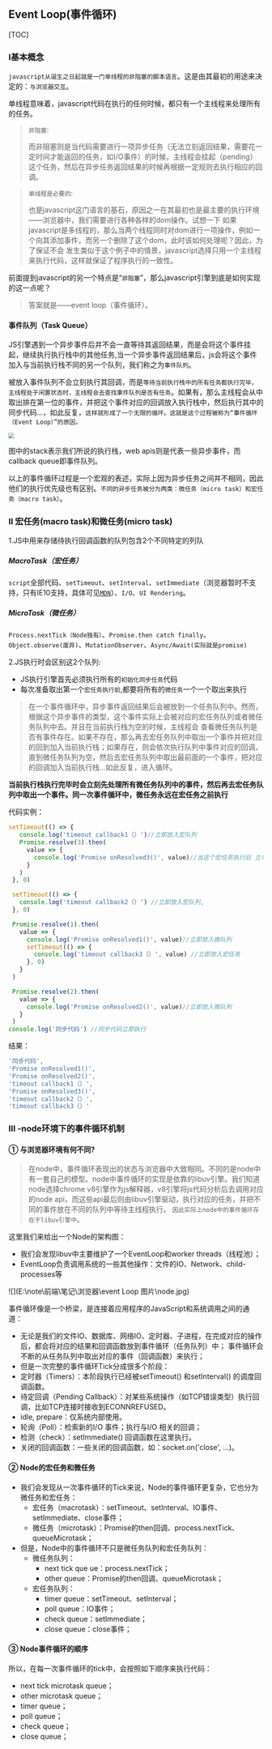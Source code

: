 ## Event Loop(事件循环)

[TOC]





### Ⅰ基本概念

`javascript从诞生之日起就是一门单线程的非阻塞的脚本语言`。这是由其最初的用途来决定的：`与浏览器交互`。

单线程意味着，javascript代码在执行的任何时候，都只有一个主线程来处理所有的任务。

> `非阻塞`:
>
> 而非阻塞则是当代码需要进行一项异步任务（无法立刻返回结果，需要花一定时间才能返回的任务，如I/O事件）的时候，主线程会挂起（pending）这个任务，然后在异步任务返回结果的时候再根据一定规则去执行相应的回调。



> `单线程是必要的`:
>
> 也是javascript这门语言的基石，原因之一在其最初也是最主要的执行环境——浏览器中，我们需要进行各种各样的dom操作。试想一下 如果javascript是多线程的，那么当两个线程同时对dom进行一项操作，例如一个向其添加事件，而另一个删除了这个dom，此时该如何处理呢？因此，为了保证不会 发生类似于这个例子中的情景，javascript选择只用一个主线程来执行代码，这样就保证了程序执行的一致性。



前面提到javascript的另一个特点是“`非阻塞`”，那么javascript引擎到底是如何实现的这一点呢？

>答案就是——event loop（事件循环）。



#### 事件队列（Task Queue）

JS引擎遇到一个异步事件后并不会一直等待其返回结果，而是会将这个事件挂起，继续执行执行栈中的其他任务,当一个异步事件返回结果后，js会将这个事件加入与当前执行栈不同的另一个队列，我们称之为`事件队列`。

被放入事件队列不会立刻执行其回调，而是`等待当前执行栈中的所有任务都执行完毕， 主线程处于闲置状态时，主线程会去查找事件队列是否有任务`。如果有，那么主线程会从中取出排在第一位的事件，并把这个事件对应的回调放入执行栈中，然后执行其中的同步代码...，如此反复，`这样就形成了一个无限的循环。这就是这个过程被称为“事件循环（Event Loop）”的原因。`

<img src="E:\note\前端\笔记\js\事件\事件轮询.png" style="zoom:67%;" />

图中的stack表示我们所说的执行栈，web apis则是代表一些异步事件，而callback queue即事件队列。

以上的事件循环过程是一个宏观的表述，实际上因为异步任务之间并不相同，因此他们的执行优先级也有区别。`不同的异步任务被分为两类：微任务（micro task）和宏任务（macro task）`。



### Ⅱ 宏任务(**macro task**)和微任务(**micro task**)

1.JS中用来存储待执行回调函数的队列包含2个不同特定的列队

##### MacroTask（宏任务）

`script`全部代码、`setTimeout`、`setInterval`、`setImmediate`（浏览器暂时不支持，只有IE10支持，具体可见[`MDN`](https://link.juejin.cn?target=https%3A%2F%2Fdeveloper.mozilla.org%2Fzh-CN%2Fdocs%2FWeb%2FAPI%2FWindow%2FsetImmediate)）、`I/O`、`UI Rendering`。



##### MicroTask（微任务）

`Process.nextTick（Node独有）`、`Promise.then catch finally`、`Object.observe(废弃)`、`MutationObserver`、`Async/Await(实际就是promise)`



2.JS执行时会区别这2个队列:

- JS执行引擎首先必须执行所有的`初始化同步任务`代码
- 每次准备取出第一个`宏任务执行前`,都要将所有的`微任务`一个一个取出来执行



> 在一个事件循环中，异步事件返回结果后会被放到一个任务队列中。然而，根据这个异步事件的类型，这个事件实际上会被对应的宏任务队列或者微任务队列中去。并且在当前执行栈为空的时候，主线程会 查看微任务队列是否有事件存在。如果不存在，那么再去宏任务队列中取出一个事件并把对应的回到加入当前执行栈；如果存在，则会依次执行队列中事件对应的回调，直到微任务队列为空，然后去宏任务队列中取出最前面的一个事件，把对应的回调加入当前执行栈...如此反复，进入循环。

**当前执行栈执行完毕时会立刻先处理所有微任务队列中的事件，然后再去宏任务队列中取出一个事件。同一次事件循环中，微任务永远在宏任务之前执行**



代码实例：

```js
setTimeout(() => { 
   console.log('timeout callback1（）')//立即放入宏队列
   Promise.resolve(3).then(
     value => { 
       console.log('Promise onResolved3()', value)//当这个宏任务执行后 立马放入微队列,所以这个微任务执行完后下个宏任务才能执行 
     }
   )
 }, 0)

 setTimeout(() => { 
   console.log('timeout callback2（）') //立即放入宏队列,
 }, 0)

 Promise.resolve(1).then(
   value => { 
     console.log('Promise onResolved1()', value)//立即放入微队列
     setTimeout(() => {
       console.log('timeout callback3（）', value) //立即放入宏任务
     }, 0)
   }
 )

 Promise.resolve(2).then(
   value => { 
     console.log('Promise onResolved2()', value)//立即放入微队列
   }
 )
console.log('同步代码') //同步代码立即执行
```

结果：

```js
'同步代码',
'Promise onResolved1()',
'Promise onResolved2()',
'timeout callback1（）',
'Promise onResolved3()',
'timeout callback2（）',
'timeout callback3（）'
```



### Ⅲ -**node环境下的事件循环机制**

#### ① **与浏览器环境有何不同?**

> 在node中，事件循环表现出的状态与浏览器中大致相同。不同的是node中有一套自己的模型。node中事件循环的实现是依靠的libuv引擎。我们知道node选择chrome v8引擎作为js解释器，v8引擎将js代码分析后去调用对应的node api，而这些api最后则由libuv引擎驱动，执行对应的任务，并把不同的事件放在不同的队列中等待主线程执行。 `因此实际上node中的事件循环存在于libuv引擎中`。

这里我们来给出一个Node的架构图：

- 我们会发现libuv中主要维护了一个EventLoop和worker threads（线程池）；
- EventLoop负责调用系统的一些其他操作：文件的IO、Network、child-processes等

![](E:\note\前端\笔记\浏览器\event Loop 图片\node.jpg)

事件循环像是一个桥梁，是连接着应用程序的JavaScript和系统调用之间的通道：

- 无论是我们的文件IO、数据库、网络IO、定时器、子进程，在完成对应的操作后，都会将对应的结果和回调函数放到事件循环（任务队列）中；
  事件循环会不断的从任务队列中取出对应的事件（回调函数）来执行；
-  但是一次完整的事件循环Tick分成很多个阶段：
  - 定时器（Timers）：本阶段执行已经被setTimeout() 和setInterval() 的调度回调函数。
  - 待定回调（Pending Callback）：对某些系统操作（如TCP错误类型）执行回调，比如TCP连接时接收到ECONNREFUSED。
  - idle, prepare：仅系统内部使用。
  - 轮询（Poll）：检索新的I/O 事件；执行与I/O 相关的回调；
  - 检测（check）：setImmediate() 回调函数在这里执行。
  - 关闭的回调函数：一些关闭的回调函数，如：socket.on('close', ...)。



#### ② Node的宏任务和微任务

- 我们会发现从一次事件循环的Tick来说，Node的事件循环更复杂，它也分为微任务和宏任务：
  - 宏任务（macrotask）：setTimeout、setInterval、IO事件、setImmediate、close事件；
  - 微任务（microtask）：Promise的then回调、process.nextTick、queueMicrotask；
- 但是，Node中的事件循环不只是微任务队列和宏任务队列：
  - 微任务队列：
    - next tick que ue：process.nextTick；
    -  other queue：Promise的then回调、queueMicrotask；
  - 宏任务队列：
    - timer queue：setTimeout、setInterval；
    - poll queue：IO事件；
    - check queue：setImmediate；
    - close queue：close事件；



#### ③ Node事件循环的顺序

所以，在每一次事件循环的tick中，会按照如下顺序来执行代码：

- next tick microtask queue；
- other microtask queue；
- timer queue；
- poll queue；
- check queue；
- close queue；
